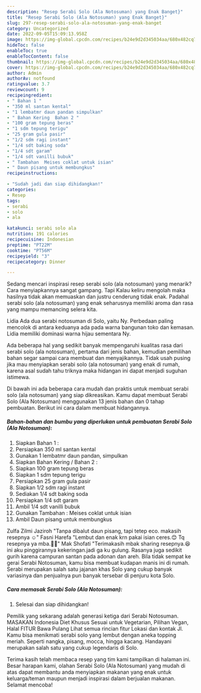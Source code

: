```yaml
---
description: "Resep Serabi Solo (Ala Notosuman) yang Enak Banget}"
title: "Resep Serabi Solo (Ala Notosuman) yang Enak Banget}"
slug: 297-resep-serabi-solo-ala-notosuman-yang-enak-banget
category: Uncategorized
date: 2022-09-05T15:09:13.958Z
image: https://img-global.cpcdn.com/recipes/b24e9d2d345034aa/680x482cq70/serabi-solo-ala-notosuman-foto-resep-utama.jpg
hideToc: false
enableToc: true
enableTocContent: false
thumbnail: https://img-global.cpcdn.com/recipes/b24e9d2d345034aa/680x482cq70/serabi-solo-ala-notosuman-foto-resep-utama.jpg
cover: https://img-global.cpcdn.com/recipes/b24e9d2d345034aa/680x482cq70/serabi-solo-ala-notosuman-foto-resep-utama.jpg
author: Admin
authorAv: notfound
ratingvalue: 3.7
reviewcount: 9
recipeingredient:
- " Bahan 1 "
- "350 ml santan kental"
- "1 lembatmr daun pandan simpulkan"
- " Bahan Kering  Bahan 2 "
- "100 gram tepung beras"
- "1 sdm tepung terigu"
- "25 gram gula pasir"
- "1/2 sdm ragi instant"
- "1/4 sdt baking soda"
- "1/4 sdt garam"
- "1/4 sdt vanilli bubuk"
- " Tambahan  Meises coklat untuk isian"
- " Daun pisang untuk membungkus"
recipeinstructions:

- "Sudah jadi dan siap dihidangkan!"
categories:
- Resep
tags:
- serabi
- solo
- ala

katakunci: serabi solo ala 
nutrition: 191 calories
recipecuisine: Indonesian
preptime: "PT22M"
cooktime: "PT56M"
recipeyield: "3"
recipecategory: Dinner

---
```



Sedang mencari inspirasi resep serabi solo (ala notosuman) yang menarik? Cara menyiapkannya sangat gampang. Tapi Kalau keliru mengolah maka hasilnya tidak akan memuaskan dan justru cenderung tidak enak. Padahal serabi solo (ala notosuman) yang enak seharusnya memiliki aroma dan rasa yang mampu memancing selera kita.


Lidia Ada dua serabi notosuman di Solo, yaitu Ny. Perbedaan paling mencolok di antara keduanya ada pada warna bangunan toko dan kemasan. Lidia memiliki dominasi warna hijau sementara Ny.

Ada beberapa hal yang sedikit banyak mempengaruhi kualitas rasa dari serabi solo (ala notosuman), pertama dari jenis bahan, kemudian pemilihan bahan segar sampai cara membuat dan menyajikannya. Tidak usah pusing jika mau menyiapkan serabi solo (ala notosuman) yang enak di rumah, karena asal sudah tahu triknya maka hidangan ini dapat menjadi suguhan istimewa.


Di bawah ini ada beberapa cara mudah dan praktis untuk membuat serabi solo (ala notosuman) yang siap dikreasikan. Kamu dapat membuat Serabi Solo (Ala Notosuman) menggunakan 13 jenis bahan dan 0 tahap pembuatan. Berikut ini cara dalam membuat hidangannya.

<!--inarticleads1-->

##### Bahan-bahan dan bumbu yang diperlukan untuk pembuatan Serabi Solo (Ala Notosuman):

1. Siapkan  Bahan 1 :
1. Persiapkan 350 ml santan kental
1. Gunakan 1 lembatmr daun pandan, simpulkan
1. Siapkan  Bahan Kering / Bahan 2 :
1. Siapkan 100 gram tepung beras
1. Siapkan 1 sdm tepung terigu
1. Persiapkan 25 gram gula pasir
1. Siapkan 1/2 sdm ragi instant
1. Sediakan 1/4 sdt baking soda
1. Persiapkan 1/4 sdt garam
1. Ambil 1/4 sdt vanilli bubuk
1. Gunakan  Tambahan : Meises coklat untuk isian
1. Ambil  Daun pisang untuk membungkus


Zulfa Zilmi Jaziroh &#34;Tanpa dibalut daun pisang, tapi tetep eco. makasih resepnya ☺️&#34; Fasni Harefa &#34;Lembut dan enak krn pakai isian ceres.😊 Tq resepnya ya mba.🙏🙏&#34; Mak Shofati &#34;Terimakasih mbak sharing resepnya.😆 ini aku pinggirannya kekeringan.jadi ga ku gulung. Rasanya juga sedikit gurih karena campuran santan pada adonan dan areh. Bila tidak sempat ke gerai Serabi Notosuman, kamu bisa membuat kudapan manis ini di rumah. Serabi merupakan salah satu jajanan khas Solo yang cukup banyak variasinya dan penjualnya pun banyak tersebar di penjuru kota Solo. 

<!--inarticleads2-->

##### Cara memasak Serabi Solo (Ala Notosuman):


1. Selesai dan siap dihidangkan!

Pemilik yang sekarang adalah generasi ketiga dari Serabi Notosuman. MASAKAN Indonesia Diet Khusus Sesuai untuk Vegetarian, Pilihan Vegan, Halal FITUR Bawa Pulang Lihat semua rincian fitur Lokasi dan kontak Jl. Kamu bisa menikmati serabi solo yang lembut dengan aneka topping meriah. Seperti nangka, pisang, mocca, hingga kacang. Handayani merupakan salah satu yang cukup legendaris di Solo. 

Terima kasih telah membaca resep yang tim kami tampilkan di halaman ini. Besar harapan kami, olahan Serabi Solo (Ala Notosuman) yang mudah di atas dapat membantu anda menyiapkan makanan yang enak untuk keluarga/teman maupun menjadi inspirasi dalam berjualan makanan. Selamat mencoba!
